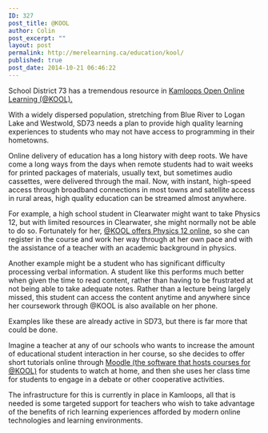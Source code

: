 ```yaml
---
ID: 327
post_title: @KOOL
author: Colin
post_excerpt: ""
layout: post
permalink: http://merelearning.ca/education/kool/
published: true
post_date: 2014-10-21 06:46:22
---
```

School District 73 has a tremendous resource in <a href="http://kool.sd73.bc.ca/" target="_blank">Kamloops Open Online Learning (@KOOL).</a>

With a widely dispersed population, stretching from Blue River to Logan Lake and Westwold, SD73 needs a plan to provide high quality learning experiences to students who may not have access to programming in their hometowns.

Online delivery of education has a long history with deep roots. We have come a long ways from the days when remote students had to wait weeks for printed packages of materials, usually text, but sometimes audio cassettes, were delivered through the mail. Now, with instant, high-speed access through broadband connections in most towns and satellite access in rural areas, high quality education can be streamed almost anywhere.

For example, a high school student in Clearwater might want to take Physics 12, but with limited resources in Clearwater, she might normally not be able to do so. Fortunately for her, <a href="http://reports.sd73.bc.ca/kool/courses8-12.php" target="_blank">@KOOL offers Physics 12 online</a>, so she can register in the course and work her way through at her own pace and with the assistance of a teacher with an academic background in physics.

Another example might be a student who has significant difficulty processing verbal information. A student like this performs much better when given the time to read content, rather than having to be frustrated at not being able to take adequate notes. Rather than a lecture being largely missed, this student can access the content anytime and anywhere since her coursework through @KOOL is also available on her phone.

Examples like these are already active in SD73, but there is far more that could be done.

Imagine a teacher at any of our schools who wants to increase the amount of educational student interaction in her course, so she decides to offer short tutorials online through <a href="http://courses.kool.sd73.bc.ca/" target="_blank">Moodle (the software that hosts courses for @KOOL)</a> for students to watch at home, and then she uses her class time for students to engage in a debate or other cooperative activities.

The infrastructure for this is currently in place in Kamloops, all that is needed is some targeted support for teachers who wish to take advantage of the benefits of rich learning experiences afforded by modern online technologies and learning environments.